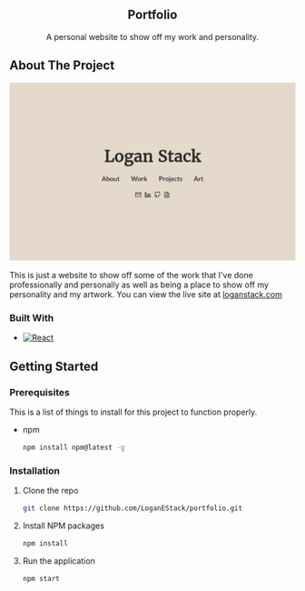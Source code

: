 <!-- INTRODUCTION -->
<h2 align="center">Portfolio</h3>
  <p align="center">
    A personal website to show off my work and personality.
    <br />
  </p>
</div>

<!-- ABOUT THE PROJECT -->
## About The Project

[![Product Name Screen Shot][product-screenshot]][site-url]

This is just a website to show off some of the work that I've done professionally and personally 
as well as being a place to show off my personality and my artwork. You can view the live site at
[loganstack.com][site-url]

### Built With

* [![React][React.js]][React-url]


<!-- GETTING STARTED -->
## Getting Started

### Prerequisites

This is a list of things to install for this project to function properly.
* npm
  ```sh
  npm install npm@latest -g
  ```

### Installation

1. Clone the repo
   ```sh
   git clone https://github.com/LoganEStack/portfolio.git
   ```
2. Install NPM packages
   ```sh
   npm install
   ```
3. Run the application
   ```sh
   npm start
   ```

<!-- MARKDOWN LINKS & IMAGES -->
[product-screenshot]: src/assets/product-screenshot.png
[site-url]: https://loganstack.com
[React.js]: https://img.shields.io/badge/React-20232A?style=for-the-badge&logo=react&logoColor=61DAFB
[React-url]: https://react.dev/
